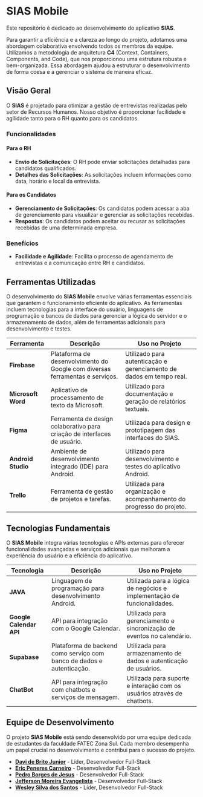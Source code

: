# SIAS Mobile

Este repositório é dedicado ao desenvolvimento do aplicativo **SIAS**.

Para garantir a eficiência e a clareza ao longo do projeto, adotamos uma abordagem colaborativa envolvendo todos os membros da equipe. Utilizamos a metodologia de arquitetura **C4** (Context, Containers, Components, and Code), que nos proporcionou uma estrutura robusta e bem-organizada. Essa abordagem ajudou a estruturar o desenvolvimento de forma coesa e a gerenciar o sistema de maneira eficaz.

## Visão Geral

O **SIAS** é projetado para otimizar a gestão de entrevistas realizadas pelo setor de Recursos Humanos. Nosso objetivo é proporcionar facilidade e agilidade tanto para o RH quanto para os candidatos.

### Funcionalidades

#### Para o RH
- **Envio de Solicitações**: O RH pode enviar solicitações detalhadas para candidatos qualificados.
- **Detalhes das Solicitações**: As solicitações incluem informações como data, horário e local da entrevista.

#### Para os Candidatos
- **Gerenciamento de Solicitações**: Os candidatos podem acessar a aba de gerenciamento para visualizar e gerenciar as solicitações recebidas.
- **Respostas**: Os candidatos podem aceitar ou recusar as solicitações recebidas de uma determinada empresa.

### Benefícios

- **Facilidade e Agilidade**: Facilita o processo de agendamento de entrevistas e a comunicação entre RH e candidatos.

## Ferramentas Utilizadas

O desenvolvimento do **SIAS Mobile** envolve várias ferramentas essenciais que garantem o funcionamento eficiente do aplicativo. As ferramentas incluem tecnologias para a interface do usuário, linguagens de programação e bancos de dados para gerenciar a lógica do servidor e o armazenamento de dados, além de ferramentas adicionais para desenvolvimento e testes.

| Ferramenta             | Descrição                                                         | Uso no Projeto                                                 |
|------------------------|-------------------------------------------------------------------|----------------------------------------------------------------|
| **Firebase**           | Plataforma de desenvolvimento do Google com diversas ferramentas e serviços. | Utilizado para autenticação e gerenciamento de dados em tempo real. |
| **Microsoft Word**     | Aplicativo de processamento de texto da Microsoft.                | Utilizado para documentação e geração de relatórios textuais.  |
| **Figma**              | Ferramenta de design colaborativo para criação de interfaces de usuário. | Utilizada para design e prototipagem das interfaces do SIAS.    |
| **Android Studio**     | Ambiente de desenvolvimento integrado (IDE) para Android.        | Utilizado para desenvolvimento e testes do aplicativo Android. |
| **Trello**             | Ferramenta de gestão de projetos e tarefas.                       | Utilizada para organização e acompanhamento do progresso do projeto. |

## Tecnologias Fundamentais

O **SIAS Mobile** integra várias tecnologias e APIs externas para oferecer funcionalidades avançadas e serviços adicionais que melhoram a experiência do usuário e a eficiência do aplicativo.

| Tecnologia              | Descrição                                                        | Uso no Projeto                                                 |
|-------------------------|------------------------------------------------------------------|----------------------------------------------------------------|
| **JAVA**                | Linguagem de programação para desenvolvimento Android.           | Utilizada para a lógica de negócios e implementação de funcionalidades. |
| **Google Calendar API** | API para integração com o Google Calendar.                       | Utilizada para gerenciamento e sincronização de eventos no calendário. |
| **Supabase**            | Plataforma de backend como serviço com banco de dados e autenticação. | Utilizada para armazenamento de dados e autenticação de usuários. |
| **ChatBot**             | API para integração com chatbots e serviços de mensagem.          | Utilizada para suporte e interação com os usuários através de chatbots. |

## Equipe de Desenvolvimento

O projeto **SIAS Mobile** está sendo desenvolvido por uma equipe dedicada de estudantes da faculdade FATEC Zona Sul. Cada membro desempenha um papel crucial no desenvolvimento e contribui para o sucesso do projeto.

- **[Davi de Brito Junior](https://github.com/DaveBrito)** - Líder, Desenvolvedor Full-Stack
- **[Eric Peneres Carneiro](https://github.com/EricW900)** - Desenvolvedor Full-Stack
- **[Pedro Borges de Jesus](https://github.com/B0rga)** - Desenvolvedor Full-Stack
- **[Jefferson Moreira Evangelista](https://github.com/JeffersonEvangelista)** - Desenvolvedor Full-Stack
- **[Wesley Silva dos Santos](https://github.com/WesleyS08)** - Líder, Desenvolvedor Full-Stack

